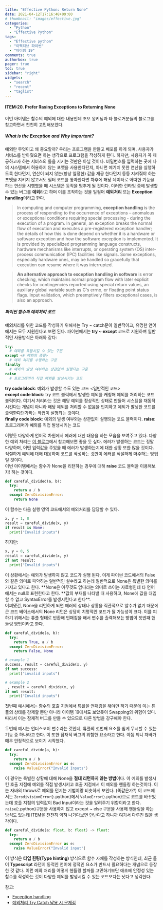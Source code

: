 ```yaml
---
title: "Effective Python: Return None"
date: 2021-04-12T17:16:48+09:00
# thumbnail: "images/effective.jpg"
categories:
  - "Python"
  - "Effective Python"
tags:
  - "Effective python"
  - "이펙티브 파이썬"
  - "아이템 19"
comments: true
authorbox: true
pager: true
toc: true
sidebar: "right"
widgets:
  - "search"
  - "recent"
  - "taglist"
---
```


#### ITEM:20. Prefer Rasing Exceptions to Returning None

이번 아이템은 함수의 예외에 대한 내용인데 초보 몽키님과 타 블로거분들의 블로그를 참고하면서 천천히 고민해보았다.

##### What is the Exception and Why important?

예외란 무엇이고 왜 중요할까? 우리는 프로그램을 만들고 배포를 하게 되며, 사용자가 서비스를 받아줬으면 하는 생각으로 프로그램을 작성하게 된다. 하지만, 사용자가 꼭 제공하고자 하는 서비스의 룰을 지키는 것만은 아닐 것이다. 비밀번호를 입력하는 곳에 나의 시스템에서 허용하지 않는 포맷을 사용한다던지, 아니면 예기치 못한 연산을 실행하도록 한다던지, 연산이 되지 않는(항상 일정한) 값을 제공 한다던지 등등 지켜줘야 하는 포맷을 지키지 않고서도 필터 코드를 통과한다면 차후에 해당 데이터로 어떠한 기능을 하는 연산을 시행했을 때 시스템은 동작을 멈추게 될 것이다. 이러한 런타임 중에 발생할 수 있는 버그를 **예외**라고 하며 이를 조작하는 것을 일컬어 **예외처리** 또는 **Exception handling**이라고 한다.

> In computing and computer programming, **exception handling** is the process of responding to the occurrence of exceptions – anomalous or exceptional conditions requiring special processing - during the execution of a program. In general, an exception breaks the normal flow of execution and executes a pre-registered exception handler; the details of how this is done depend on whether it is a hardware or software exception and how the software exception is implemented. It is provided by specialized programming language constructs, hardware mechanisms like interrupts, or operating system (OS) inter-process communication (IPC) facilities like signals. Some exceptions, especially hardware ones, may be handled so gracefully that execution can resume where it was interrupted.

> **An alternative approach to exception handling in software** is error checking, which maintains normal program flow with later explicit checks for contingencies reported using special return values, an auxiliary global variable such as C's errno, or floating point status flags. Input validation, which preemptively filters exceptional cases, is also an approach.

##### 파이썬 함수의 예외처리 코드

예외처리를 위한 코드를 작성하기 위해서는 Try ~ catch문이 일반적이고, 유명한 언어에서는 모두 지원한다고 보면 된다. 파이썬에서는 **try ~ except** 코드로 지원하며 일반적인 사용방식은 아래와 같다:</br>

```python
try:
  # 예외를 유발시킬 수 있는 구문
except <# 예외의 종류>
  # 예외 처리를 수행하는 구문
finally
  # 예외의 발생 여부와는 상관없이 실행되는 구문
raise
  # 프로그래머가 직접 예외를 발생시키는 코드
```

**try code block**: 예외가 발생할 수도 있는 코드 <일반적인 코드> </br>
**except code block**: try 코드 블럭에서 발생한 예외를 캐칭해 예외를 처리하는 코드 블럭이다. 여기서 처리라는 것은 해당 예외를 정상적인 상태로 만들어 시스템을 재동작 시킨다는 개념이 아니라 해당 예외를 처리할 수 없음을 인지하고 예외가 발생한 코드를 출력한다던가하는 작업이 실행되는 것이다. </br>
**finally code block**: 예외의 발생 여부와는 상관없이 실행되는 코드 블럭이다.
**raise**: 프로그래머가 예외를 직접 발생시키는 코드 </br>

이렇듯 다양하게 언어적 차원에서 에러에 대한 대응을 하는 모습을 보여주고 있다. 다양한 예외 처리는 [이 블로그](https://gomguard.tistory.com/122)에서 참고해보면 좋을 듯 싶다. 에러가 발생하는 코드는 정말 다양하며, 어떤 입력값을 주었을 때 에러가 발생하는지에 대한 상황 또한 많을 것이다. 적절하게 예외에 대해 대응하며 코드를 작성하는 것만이 에러를 적절하게 마주하는 방법일 것이다. <br>
이번 아이템에서는 함수가 None을 리턴하는 경우에 대해 **raise** 코드 블럭을 이용해보자! 하는 것이다. </br>

```python
def careful_divided(a, b):
  try:
    return a / b
  except ZeroDivisionError:
    return None
```

이 함수는 다음 실행 영역 코드에서의 예외처리를 담당할 수 있다. </br>

```python
x, y = 1, 0
result = careful_divide(x, y)
if result is None:
  print("Invalid inputs")
```

하지만:</br>

```python
x, y = 0, 5
result = careful_divide(x, y)
if not result:
  print("Invalid inputs")
```

이 상황에서는 예외가 발생하지 않고 코드가 실행 된다. 이게 파이썬 코드에서의 False와 같은 의미로 파악하는 일반적인 실수라고 하는데 일반적으로 None은 특별한 의미를 가지고 있다고 한다. **None은 아무것도 없다라는 의미로 쓰이는 자료형인데 타 언어에서는 null로 표현한다고 한다. **값의 부재를 나타낼 때 사용하고, None에 값을 대입할 수 없고 SyntaxError를 발생시킨다고 한다\*\*. </br>
어찌됐건, None을 리턴하게 되면 에러의 상태나 상황을 직관적으로 알수가 없기 때문에 큰 코드 베이스에서의 None 리턴은 상당히 치명적인 코드가 될 가능성이 크다. 이를 피하기 위해서는 튜플 형태로 반환해 언패킹을 해서 변수를 출력해보는 방법이 첫번째 핸들링 방법이라고 한다.

```python
def careful_divide(a, b):
  try:
    return True, a / b
  except ZeroDivisionError:
    return False, None

# example 1
success, result = careful_divide(x, y)
if not success:
  print("invalid inputs")

# example 2
_, result = careful_divide(x, y)
if not result:
  print("Invalid inputs")
```

첫번째 예시에서는 함수의 호출 지점에서 튜플을 언패킹을 해야만 하기 때문에 이는 튜플의 상태를 강제할 뿐만 아니라 아이템 19에서도 보았듯이 Swapping의 위험이 있다. 따라서 이는 잠재적 버그를 만들 수 있으므로 다른 방법을 강구해야 한다.</br>

두번째 예시는 언더스코어 변수라는 것인데, 튜플의 첫번째 요소를 쉽게 무시할 수 있는 기능 중 하나라고 한다. 이 또한 잠재적 버그의 위험한 요소라고 한다. 이쯤 되니 자바가 매우 안정적으로 보이기 시작했다. </br>

```python
def careful_divide(a, b):
  try:
    return a / b
  except ZeroDivisionError as e:
    raise ValueError("Invalid Inputs")
```

이 경우는 특별한 상황에 대해 None을 **절대 리턴하지 않는 방법**이다. 이 예외를 발생시킨 호출 지점에 예외를 직접 발생시키고 호출 지점에서 이 예외를 핸들링 하는것이다. 이는 자바의 throws로 예외를 던지는 기법이랑 비슷하게 보인다. (똑같은가?) 이 코드에서는 `ZerodivisionError`{:.python}에서 `ValueError`{:.python}으로 코드를 바꾸었는데 호출 지점의 입력값이 Bad Input이라는 것을 알려주기 위함이라고 한다. `raise`{:.python}구문을 사용하지 않고 except ~ else 구문을 사용해 핸들링을 하는 방식도 있는데 ITEM을 천천히 익혀 나가다보면 만난다고 하니까 여기서 다루진 않을 생각이다. </br>

```Python
def careful_divide(a: float, b: float) -> float:
  try:
    return a / b
  except ZeroDivisionError as e:
    raise ValueError("Invalid input")
```

이 방식은 **타입 힌팅(Type hinting)** 방식으로 함수 자체를 작성하는 방식인데, 최근 들어 **Typescript** 라던지 동적인 언어에 정적인 요소가 반드시 필요하다는 개념으로 등장한 것 같다. 이런 예외 처리를 어떻게 핸들링 할까를 고민하기보단 애초에 안정성 있는 함수를 작성하는 것이 다양한 예외를 발생시킬 수 있는 코드보다는 낫다고 생각한다.

참고:

- [Exception handling](https://en.wikipedia.org/wiki/Exception_handling)
- [예외처리 Try Catch 남용 시 문제점](https://okky.kr/article/426594)
